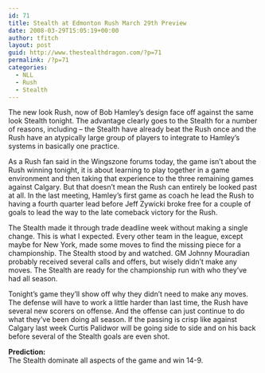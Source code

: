 ```yaml
---
id: 71
title: Stealth at Edmonton Rush March 29th Preview
date: 2008-03-29T15:05:19+00:00
author: tfitch
layout: post
guid: http://www.thestealthdragon.com/?p=71
permalink: /?p=71
categories:
  - NLL
  - Rush
  - Stealth
---
```

The new look Rush, now of Bob Hamley&#8217;s design face off against the same look Stealth tonight. The advantage clearly goes to the Stealth for a number of reasons, including &#8211; the Stealth have already beat the Rush once and the Rush have an atypically large group of players to integrate to Hamley&#8217;s systems in basically one practice.

As a Rush fan said in the Wingszone forums today, the game isn&#8217;t about the Rush winning tonight, it is about learning to play together in a game environment and then taking that experience to the three remaining games against Calgary. But that doesn&#8217;t mean the Rush can entirely be looked past at all. In the last meeting, Hamley&#8217;s first game as coach he lead the Rush to having a fourth quarter lead before Jeff Zywicki broke free for a couple of goals to lead the way to the late comeback victory for the Rush.

The Stealth made it through trade deadline week without making a single change. This is what I expected. Every other team in the league, except maybe for New York, made some moves to find the missing piece for a championship. The Stealth stood by and watched. GM Johnny Mouradian probably received several calls and offers, but wisely didn&#8217;t make any moves. The Stealth are ready for the championship run with who they&#8217;ve had all season.

Tonight&#8217;s game they&#8217;ll show off why they didn&#8217;t need to make any moves. The defense will have to work a little harder than last time, the Rush have several new scorers on offense. And the offense can just continue to do what they&#8217;ve been doing all season. If the passing is crisp like against Calgary last week Curtis Palidwor will be going side to side and on his back before several of the Stealth goals are even shot.

**Prediction:**  
The Stealth dominate all aspects of the game and win 14-9.